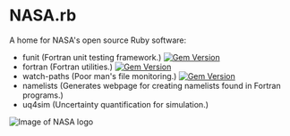 # NASA.rb

A home for NASA's open source Ruby software:
* funit (Fortran unit testing framework.) [![Gem Version](https://img.shields.io/gem/v/funit.svg)](https://rubygems.org/gems/funit)
* fortran (Fortran utilities.) [![Gem Version](https://img.shields.io/gem/v/fortran.svg)](https://rubygems.org/gems/fortran)
* watch-paths (Poor man's file monitoring.) [![Gem Version](https://img.shields.io/gem/v/watch-paths.svg)](https://rubygems.org/gems/watch-paths)
* namelists (Generates webpage for creating namelists found in Fortran programs.)
* uq4sim (Uncertainty quantification for simulation.)

![Image of NASA logo](https://www.github.com/kleb/nasarb/images/nasa_meatball.png)

